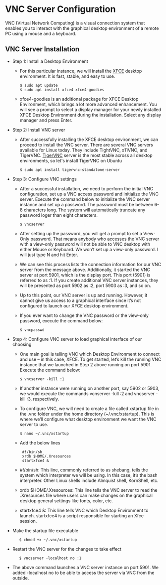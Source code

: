 # VNC Server Configuration
VNC (Virtual Network Computing) is a visual connection system that enables you to interact with the graphical desktop environment of a remote PC using a mouse and a keyboard.

## VNC Server Installation ##
* Step 1: Install a Desktop Environment
   - For this particular instance, we will install the [XFCE](https://xfce.org/) desktop environment. It is fast, stable, and easy to use.

         $ sudo apt update 
         $ sudo apt install xfce4 xfce4-goodies

   - xfce4-goodies is an additional package for XFCE Desktop Environment, which brings a lot more advanced enhancement. You will see a prompt to select a display manager for your newly installed XFCE Desktop Environment during the installation. Select any display manager and press Enter.

* Step 2: Install VNC server 
   - After successfully installing the XFCE desktop environment, we can proceed to install the VNC server. There are several VNC servers available for Linux today. They include TightVNC, x11VNC, and TigerVNC. [TigerVNC](https://tigervnc.org/) server is the most stable across all desktop environments, so let's install TigerVNC on Ubuntu

         $ sudo apt install tigervnc-standalone-server
  
* Step 3: Configure VNC settings 
   - After a successful installation, we need to perform the initial VNC configuration, set up a VNC access password and initialize the VNC server. Execute the command below to initialize the VNC server instance and set up a password. The password must be between 6-8 characters long. The system will automatically truncate any password loger than eight characters.

         $ vncserver

   - After setting up the password, you will get a prompt to set a View-Only password. That means anybody who accesses the VNC server with a view-only password will not be able to VNC desktop with either Mouse or Keyboard. We won’t set up a view-only password. I will just type N and hit Enter.

   - We can see this process lists the connection information for our VNC server from the message above. Additionally, it started the VNC server at port 5901, which is the display port. This port (5901) is referred to as :1. If you create additional VNC server instances, they will be presented as port 5902 as :2, port 5903 as :3, and so on.
   - Up to this point, our VNC server is up and running. However, it cannot give us access to a graphical interface since it’s not configured to launch our XFCE desktop environment.

   - If you ever want to change the VNC password or the view-only password, execute the command below:

         $ vncpasswd

* Step 4: Configure VNC server to load graphical interface of our choosing

   - One main goal is telling VNC which Desktop Environment to connect and use – in this case, XFCE. To get started, let’s kill the running VNC instance that we launched in Step 2 above running on port 5901. Execute the command below:

         $ vncserver -kill :1

   - If another instance were running on another port, say 5902 or 5903, we would execute the commands vcnserver -kill :2 and vncserver -kill :3, respectively.

   - To configure VNC, we will need to create a file called xstartup file in the .vnc folder under the home directory (~/.vnc/xstartup). This is where we’ll configure what desktop environment we want the VNC server to use.

         $ nano ~/.vnc/xstartup

   - Add the below lines

          #!/bin/sh
          xrdb $HOME/.Xresources
          startxfce4 &

   - #!/bin/sh: This line, commonly referred to as shebang, tells the system which interpreter we will be using. In this case, it’s the bash interpreter. Other Linux shells include Almquist shell, KornShell, etc.
   - xrdb $HOME/.Xresources: This line tells the VNC server to read the .Xresources file where users can make changes on the graphical desktop general settings like fonts, color, etc.
   - startxfce4 &: This line tells VNC which Desktop Environment to launch. startxfce4 is a script responsible for starting an Xfce session.

- Make the startup file executable

         $ chmod +x ~/.vnc/xstartup

- Restart the VNC server for the changes to take effect

         $ vncserver -localhost no :1

- The above command launches a VNC server instance on port 5901. We added -localhost no to be able to access the server via VNC from the outside.
